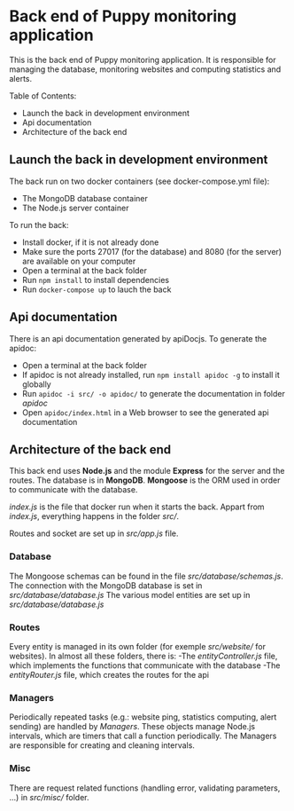 # Back end of Puppy monitoring application

This is the back end of Puppy monitoring application.
It is responsible for managing the database, monitoring websites and computing statistics and alerts.

Table of Contents:
- Launch the back in development environment
- Api documentation
- Architecture of the back end


## Launch the back in development environment

The back run on two docker containers (see docker-compose.yml file):
- The MongoDB database container
- The Node.js server container

To run the back:
- Install docker, if it is not already done
- Make sure the ports 27017 (for the database) and 8080 (for the server) are available on your computer
- Open a terminal at the back folder
- Run `npm install` to install dependencies
- Run `docker-compose up` to lauch the back

## Api documentation

There is an api documentation generated by apiDocjs.
To generate the apidoc:
- Open a terminal at the back folder
- If apidoc is not already installed, run `npm install apidoc -g` to install it globally
- Run `apidoc -i src/ -o apidoc/` to generate the documentation in folder *apidoc*
- Open `apidoc/index.html` in a Web browser to see the generated api documentation

## Architecture of the back end

This back end uses **Node.js** and the module **Express** for the server and the routes.
The database is in **MongoDB**. **Mongoose** is the ORM used in order to communicate with the database.

*index.js* is the file that docker run when it starts the back.
Appart from *index.js*, everything happens in the folder *src/*.

Routes and socket are set up in *src/app.js* file.

### Database

The Mongoose schemas can be found in the file *src/database/schemas.js*.
The connection with the MongoDB database is set in *src/database/database.js*
The various model entities are set up in *src/database/database.js*

### Routes

Every entity is managed in its own folder (for exemple *src/website/* for websites).
In almost all these folders, there is:
-The *entityController.js* file, which implements the functions that communicate with the database
-The *entityRouter.js* file, which creates the routes for the api

### Managers

Periodically repeated tasks (e.g.: website ping, statistics computing, alert sending) are handled by *Managers*.
These objects manage Node.js intervals, which are timers that call a function periodically.
The Managers are responsible for creating and cleaning intervals.

### Misc

There are request related functions (handling error, validating parameters, ...) in *src/misc/* folder.